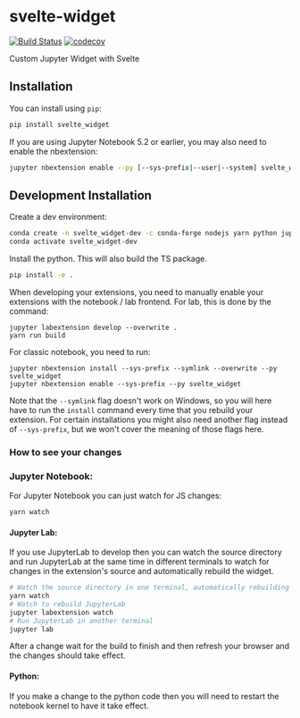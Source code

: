 # svelte-widget

[![Build Status](https://travis-ci.org//svelte-widget.svg?branch=master)](https://travis-ci.org//svelte_widget)
[![codecov](https://codecov.io/gh//svelte-widget/branch/master/graph/badge.svg)](https://codecov.io/gh//svelte-widget)

Custom Jupyter Widget with Svelte

## Installation

You can install using `pip`:

```bash
pip install svelte_widget
```

If you are using Jupyter Notebook 5.2 or earlier, you may also need to enable
the nbextension:

```bash
jupyter nbextension enable --py [--sys-prefix|--user|--system] svelte_widget
```

## Development Installation

Create a dev environment:

```bash
conda create -n svelte_widget-dev -c conda-forge nodejs yarn python jupyterlab
conda activate svelte_widget-dev
```

Install the python. This will also build the TS package.

```bash
pip install -e .
```

When developing your extensions, you need to manually enable your extensions with the
notebook / lab frontend. For lab, this is done by the command:

```
jupyter labextension develop --overwrite .
yarn run build
```

For classic notebook, you need to run:

```
jupyter nbextension install --sys-prefix --symlink --overwrite --py svelte_widget
jupyter nbextension enable --sys-prefix --py svelte_widget
```

Note that the `--symlink` flag doesn't work on Windows, so you will here have to run
the `install` command every time that you rebuild your extension. For certain installations
you might also need another flag instead of `--sys-prefix`, but we won't cover the meaning
of those flags here.

### How to see your changes
### Jupyter Notebook:
For Jupyter Notebook you can just watch for JS changes:

```bash
yarn watch
```

#### Jupyter Lab:
If you use JupyterLab to develop then you can watch the source directory and run JupyterLab at the same time in different
terminals to watch for changes in the extension's source and automatically rebuild the widget.

```bash
# Watch the source directory in one terminal, automatically rebuilding when needed
yarn watch
# Watch to rebuild JupyterLab
jupyter labextension watch
# Run JupyterLab in another terminal
jupyter lab
```

After a change wait for the build to finish and then refresh your browser and the changes should take effect.

#### Python:
If you make a change to the python code then you will need to restart the notebook kernel to have it take effect.
